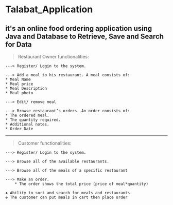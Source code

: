 # Talabat_Application

## it's an online food ordering application using Java and Database to Retrieve, Save and Search for Data




> Restaurant Owner functionalities:

    ---> Register/ Login to the system.

    ---> Add a meal to his restaurant. A meal consists of:
    * Meal Name
    * Meal price
    * Meal Description
    * Meal photo

    ---> Edit/ remove meal

    ---> Browse restaurant’s orders. An order consists of:
    * The ordered meal.
    * The quantity required.
    * Additional notes.
    * Order Date

**********************************************************************************************

> Customer functionalities:

    ---> Register/ Login to the system.
    
    ---> Browse all of the available restaurants.
    
    ---> Browse all of the meals of a specific restaurant
    
    ---> Make an order.
        * The order shows the total price (price of meal*quantity)

    ❖ Ability to sort and search for meals and restaurants  
    ❖ The customer can put meals in cart then place order
